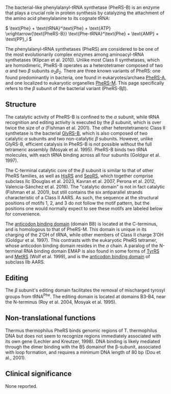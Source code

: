 

The bacterial-like phenylalanyl-tRNA synthetase (PheRS-B) is an enzyme that plays a crucial role in protein synthesis by catalyzing the attachment of the amino acid phenylalanine to its cognate tRNA:




$ \text{Phe} + \text{tRNA}^\text{Phe} + \text{ATP} \xrightarrow{\text{PheRS-B}} \text{Phe-tRNA}^\text{Phe} + \text{AMP} + \text{PP}_i  $




The phenylalanyl-tRNA synthetases (PheRS) are considered to be one of the most evolutionarily complex enzymes among aminoacyl-tRNA synthetases (Klipcan et al. 2010).
Unlike most Class II synthetases, which are homodimeric, PheRS-B operates as a heterotetramer composed of two $\alpha$ and two $\beta$ subunits $\alpha_2 \beta_2$. 
There are three known variants of PheRS: one found predominantly in bacteria, one found in eukaryotes/archaea [PheRS-A](/class2/phe3), and one localized to eukaryotic organelles [PheRS-M](/class2/phe5). 
This page specifically refers to the $\beta$ subunit of the bacterial variant (PheRS-B$\beta$). 


## Structure


The catalytic activity of PheRS-B is confined to the $\alpha$ subunit, while tRNA recognition and editing activity is executed by the $\beta$ subunit, 
which is over twice the size of $\alpha$ (Fishman et al. 2001). The other heterotetrameric Class II synthetase is the bacterial [GlyRS-B](/class2/gly2), which is also composed of two catalytic $\alpha$ subunits and two non-catalytic  $\beta$ subunits. 
However, unlike GlyRS-B, efficient catalysis in PheRS-B is not possible without the full tetrameric assembly (Mosyak et al. 1995). 
PheRS-B binds two tRNA molecules, with each tRNA binding across all four subunits (Goldgur et al. 1997). 


The C-terminal catalytic core of the $\beta$ subunit is similar to that of other PheRS families, as well as [HisRS](/class2/his) and [SepRS](/class2/sep), which together comprise subclass IIc
(Douglas et al. 2023, Kavran et al. 2007, Perona et al. 2012, Valencia-Sánchez et al. 2016). 
The "catalytic domain" is not in fact catalytic (Fishman et al. 2001), but still contains the six antiparallel strands characteristic of a Class II AARS. 
As such, the sequence at the structural positions of motifs 1, 2, and 3 do not follow the motif pattern, but the positions one would normally expect to see these motifs are 
labeled below for convenience. 



The [anticodon binding domain](/d/f) (domain B8) is located at the C-terminus, and is homologous to that of PheRS-M. This domain is unique in its charging of the 2′OH of tRNA, 
while other members of Class II charge 3′OH (Goldgur et al. 1997).
This contrasts with the eukaryotic PheRS tetramer, whose anticodon binding domain resides in the $\alpha$ chain.
A paralog of the N-terminal RNA binding domain EMAP is also found in some forms of [TyrRS](/class1/tyr) and [MetRS](/class1/met) (Wolf et al. 1999), and is the [anticodon binding domain](/d/dnk) of subclass IIb AARS.





## Editing


The $\beta$ subunit's editing domain facilitates the removal of mischarged tyrosyl groups from $\text{tRNA}^\text{Phe}$.
The editing domain is located at domains B3-B4, near the N-terminus (Roy et al. 2004, Mosyak et al. 1995). 


## Non-translational functions
Thermus thermophilus PheRS binds genomic regions of T. thermophilus DNA but does not seem to recognize regions immediately associated with its own gene (Lechler and Kreutzer, 1998). DNA binding is likely mediated through the dimer binding with the B5 domainof the β-subunit, associated with loop formation, and requires a minimum DNA length of 80 bp (Dou et al., 2001). 



## Clinical significance
None reported.